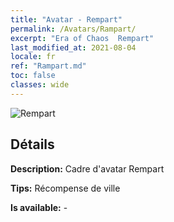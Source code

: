 ```yaml
---
title: "Avatar - Rempart"
permalink: /Avatars/Rampart/
excerpt: "Era of Chaos  Rempart"
last_modified_at: 2021-08-04
locale: fr
ref: "Rampart.md"
toc: false
classes: wide
---
```

 ![Rempart](/images/a/avatarFrame_12.png)

## Détails

 **Description:** Cadre d'avatar Rempart 

 **Tips:** Récompense de ville 

 **Is available:**  - 

